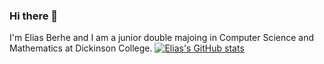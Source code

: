 ### Hi there 👋

I'm Elias Berhe and I am a junior double majoing in Computer Science and Mathematics at Dickinson College. 
[![Elias's GitHub stats](https://github-readme-stats.vercel.app/api?username=EliasBerhe)](https://github.com/anuraghazra/github-readme-stats)

